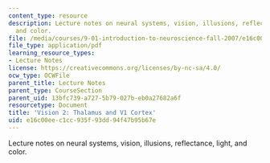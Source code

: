 ```yaml
---
content_type: resource
description: Lecture notes on neural systems, vision, illusions, reflectance, light,
  and color.
file: /media/courses/9-01-introduction-to-neuroscience-fall-2007/e16c00eec1cc935f93dd94f47b95b67e_10_vision2.pdf
file_type: application/pdf
learning_resource_types:
- Lecture Notes
license: https://creativecommons.org/licenses/by-nc-sa/4.0/
ocw_type: OCWFile
parent_title: Lecture Notes
parent_type: CourseSection
parent_uid: 13bfc739-a727-5b79-027b-eb0a27682a6f
resourcetype: Document
title: 'Vision 2: Thalamus and V1 Cortex'
uid: e16c00ee-c1cc-935f-93dd-94f47b95b67e
---
```

Lecture notes on neural systems, vision, illusions, reflectance, light, and color.
